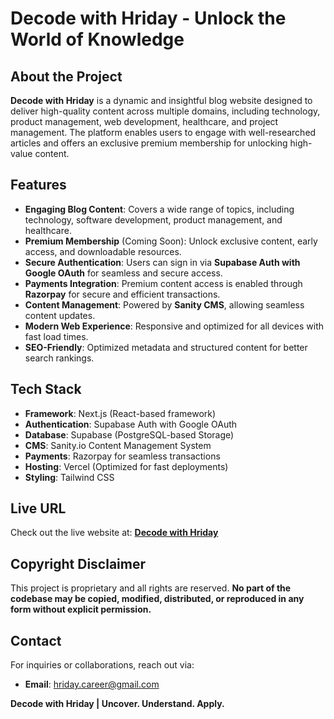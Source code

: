 # Decode with Hriday - Unlock the World of Knowledge

## About the Project
**Decode with Hriday** is a dynamic and insightful blog website designed to deliver high-quality content across multiple domains, including technology, product management, web development, healthcare, and project management. The platform enables users to engage with well-researched articles and offers an exclusive premium membership for unlocking high-value content.

## Features
- **Engaging Blog Content**: Covers a wide range of topics, including technology, software development, product management, and healthcare.
- **Premium Membership** (Coming Soon): Unlock exclusive content, early access, and downloadable resources.
- **Secure Authentication**: Users can sign in via **Supabase Auth with Google OAuth** for seamless and secure access.
- **Payments Integration**: Premium content access is enabled through **Razorpay** for secure and efficient transactions.
- **Content Management**: Powered by **Sanity CMS**, allowing seamless content updates.
- **Modern Web Experience**: Responsive and optimized for all devices with fast load times.
- **SEO-Friendly**: Optimized metadata and structured content for better search rankings.

## Tech Stack
- **Framework**: Next.js (React-based framework)
- **Authentication**: Supabase Auth with Google OAuth
- **Database**: Supabase (PostgreSQL-based Storage)
- **CMS**: Sanity.io Content Management System
- **Payments**: Razorpay for seamless transactions
- **Hosting**: Vercel (Optimized for fast deployments)
- **Styling**: Tailwind CSS

## Live URL
Check out the live website at: **[Decode with Hriday](https://decodewithhriday.vercel.app/)**

## Copyright Disclaimer
This project is proprietary and all rights are reserved. **No part of the codebase may be copied, modified, distributed, or reproduced in any form without explicit permission.**

## Contact
For inquiries or collaborations, reach out via:
- **Email**: hriday.career@gmail.com

**Decode with Hriday | Uncover. Understand. Apply.**

